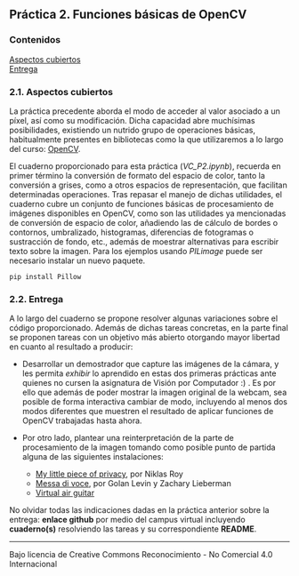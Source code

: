 ## Práctica 2. Funciones básicas de OpenCV

### Contenidos

[Aspectos cubiertos](#21-aspectos-cubiertos)  
[Entrega](#22-entrega)  

### 2.1. Aspectos cubiertos

La práctica precedente aborda el modo de acceder al valor asociado a un píxel, así como su modificación. Dicha capacidad abre muchísimas posibilidades, existiendo un nutrido grupo de operaciones básicas, habitualmente presentes en bibliotecas como la que utilizaremos a lo largo del curso: [OpenCV](https://opencv.org).

El cuaderno proporcionado para esta práctica (*VC_P2.ipynb*), recuerda en primer término la conversión de formato del espacio de color, tanto la conversión a grises, como a otros espacios de representación, que facilitan determinadas operaciones. Tras repasar el manejo de dichas utilidades, el cuaderno cubre un conjunto de funciones básicas de procesamiento de imágenes disponibles en OpenCV, como son las utilidades ya mencionadas de conversión de espacio de color, añadiendo las de cálculo de bordes o contornos, umbralizado, histogramas, diferencias de fotogramas o sustracción de fondo, etc., además de moestrar alternativas para escribir texto sobre la imagen. Para los ejemplos usando *PILimage* puede ser necesario instalar un nuevo paquete.

```
pip install Pillow
```

### 2.2. Entrega

A lo largo del cuaderno se propone resolver algunas variaciones sobre el código proporcionado. Además de dichas tareas concretas, en la parte final se proponen tareas con un objetivo más abierto otorgando mayor libertad en cuanto al resultado a producir:

- Desarrollar un demostrador que capture las imágenes de la cámara, y les permita *exhibir* lo aprendido en estas dos primeras prácticas ante quienes no cursen la asignatura de Visión por Computador :) . Es por ello que además de poder mostrar la imagen original de la webcam, sea posible de forma interactiva cambiar de modo, incluyendo al menos dos modos diferentes que muestren el resultado de aplicar funciones de OpenCV trabajadas hasta ahora.

- Por otro lado, plantear una reinterpretación de la parte de procesamiento de la imagen tomando como posible punto de partida alguna de las siguientes instalaciones:

  - [My little piece of privacy](https://www.niklasroy.com/project/88/my-little-piece-of-privacy), por Niklas Roy   
  - [Messa di voce](https://youtu.be/GfoqiyB1ndE?feature=shared), por Golan Levin y Zachary Lieberman
  - [Virtual air guitar](https://youtu.be/FIAmyoEpV5c?feature=shared)

No olvidar todas las indicaciones dadas en la práctica anterior sobre la entrega: **enlace github** por medio del campus virtual incluyendo **cuaderno(s)** resolviendo las tareas y su correspondiente **README**.

***
Bajo licencia de Creative Commons Reconocimiento - No Comercial 4.0 Internacional
